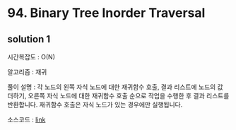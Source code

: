 # 94. Binary Tree Inorder Traversal

## solution 1

시간복잡도 : O(N)

알고리즘 : 재귀

풀이 설명 : 각 노드의 왼쪽 자식 노드에 대한 재귀함수 호출, 결과 리스트에 노드의 값 더하기, 오른쪽 자식 노드에 대한 재귀함수 호출 순으로 작업을 수행한 후 결과 리스트를 반환합니다. 재귀함수 호출은 자식 노드가 있는 경우에만 실행됩니다.

소스코드 : [link](./94-yongjoonseo.py)

